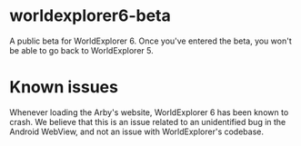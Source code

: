 # worldexplorer6-beta
A public beta for WorldExplorer 6. Once you've entered the beta, you won't be able to go back to WorldExplorer 5.

# Known issues
Whenever loading the Arby's website, WorldExplorer 6 has been known to crash. We believe that this is an issue related to an unidentified bug in the Android WebView, and not an issue with WorldExplorer's codebase.
